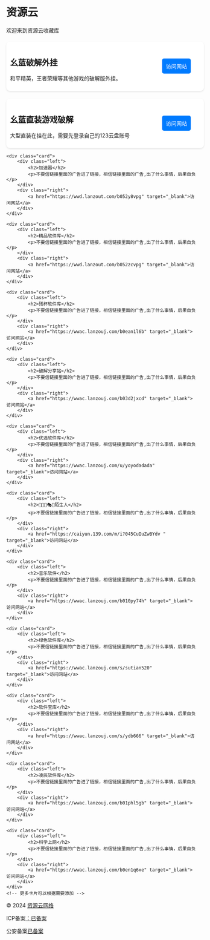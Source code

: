 <html lang="en">
<head>
<meta charset="UTF-8">
<meta name="viewport" content="width=device-width, initial-scale=1.0">
<title>资源云</title>
<style>inite;
        font-family: Arial, sans-serif;
    }
    .container {
        backdrop-filter: blur(10px);
        background-color: rgba(255, 255, 255, 0.7);
        padding: 20px;
        border-radius: 20px;
        box-shadow: 0 4px 8px rgba(0,0,0,0.2);
        transition: background-color 0.3s ease, box-shadow 0.5s ease, transform 0.5s ease;
        cursor: pointer;
        width: 80%; /* Adjust container width */
        display: flex;
        flex-direction: column;
        align-items: center;
    }
    .card {
        background-color: #fff;
        margin-top: 20px;
        padding: 10px;
        border-radius: 10px;
        box-shadow: 0 2px 4px rgba(0,0,0,0.1);
        display: flex;
        width: 100%; /* Full width cards */
    }
    .left {
        flex: 3;
    }
    .right {
        flex: 1;
        display: flex;
        align-items: center;
        justify-content: center;
    }
    .right a {
        text-decoration: none;
        color: white;
        background-color: #007BFF;
        padding: 10px 10px;
        border-radius: 5px;
    }
</style>
</head>
<body>
<div class="container">
    <h1>资源云</h1>
    <p>欢迎来到资源云收藏库</p>
    <div class="card">
        <div class="left">
            <h2>幺蓝破解外挂</h2>
            <p>和平精英，王者荣耀等其他游戏的破解版外挂。</p>
        </div>
        <div class="right">
            <a href="https://yaolan.lanzouy.com/b02unwm6b" target="_blank">访问网站</a>
        </div>
    </div>
    <div class="card">
        <div class="left">
            <h2>幺蓝直装游戏破解</h2>
            <p>大型直装在挂在此，需要先登录自己的123云盘账号</p>
        </div>
        <div class="right">
            <a href="https://www.123pan.com/s/agRrVv-AMAuA.html" target="_blank">访问网站</a>
        </div>
    </div>
    
    <div class="card">
        <div class="left">
            <h2>加速器</h2>
            <p>不要信链接里面的广告进了链接，相信链接里面的广告,出了什么事情，后果自负</p>
        </div>
        <div class="right">
            <a href="https://wwd.lanzout.com/b052y8vpg" target="_blank">访问网站</a>
        </div>
    </div>
    
    <div class="card">
        <div class="left">
            <h2>精品软件库</h2>
            <p>不要信链接里面的广告进了链接，相信链接里面的广告,出了什么事情，后果自负</p>
        </div>
        <div class="right">
            <a href="https://wwd.lanzout.com/b052zcvpg" target="_blank">访问网站</a>
        </div>
    </div>
    
    <div class="card">
        <div class="left">
            <h2>残杯软件库</h2>
            <p>不要信链接里面的广告进了链接，相信链接里面的广告,出了什么事情，后果自负</p>
        </div>
        <div class="right">
            <a href="https://wwac.lanzouj.com/b0ean1l6b" target="_blank">访问网站</a>
        </div>
    </div>
    
    <div class="card">
        <div class="left">
            <h2>破解分享站</h2>
            <p>不要信链接里面的广告进了链接，相信链接里面的广告,出了什么事情，后果自负</p>
        </div>
        <div class="right">
            <a href="https://wwac.lanzouj.com/b03d2jxcd" target="_blank">访问网站</a>
        </div>
    </div>
    
    <div class="card">
        <div class="left">
            <h2>优选软件库</h2>
            <p>不要信链接里面的广告进了链接，相信链接里面的广告,出了什么事情，后果自负</p>
        </div>
        <div class="right">
            <a href="https://wwac.lanzouj.com/u/yoyodadada" target="_blank">访问网站</a>
        </div>
    </div>
    
    <div class="card">
        <div class="left">
            <h2>🤪😜🌈🎭🧩陌生人</h2>
            <p>不要信链接里面的广告进了链接，相信链接里面的广告,出了什么事情，后果自负</p>
        </div>
        <div class="right">
            <a href="https://caiyun.139.com/m/i?045CuIuZwBYdv " target="_blank">访问网站</a>
        </div>
    </div>
    
    <div class="card">
        <div class="left">
            <h2>音乐软件</h2>
            <p>不要信链接里面的广告进了链接，相信链接里面的广告,出了什么事情，后果自负</p>
        </div>
        <div class="right">
            <a href="https://wwac.lanzouj.com/b010py74h" target="_blank">访问网站</a>
        </div>
    </div>
    
    <div class="card">
        <div class="left">
            <h2>绿色软件库</h2>
            <p>不要信链接里面的广告进了链接，相信链接里面的广告,出了什么事情，后果自负</p>
        </div>
        <div class="right">
            <a href="https://wwac.lanzouj.com/s/sutian520" target="_blank">访问网站</a>
        </div>
    </div>
    
    <div class="card">
        <div class="left">
            <h2>软件宝库</h2>
            <p>不要信链接里面的广告进了链接，相信链接里面的广告,出了什么事情，后果自负</p>
        </div>
        <div class="right">
            <a href="https://wwac.lanzouj.com/s/ydb666" target="_blank">访问网站</a>
        </div>
    </div>
    
    <div class="card">
        <div class="left">
            <h2>凌辰软件库</h2>
            <p>不要信链接里面的广告进了链接，相信链接里面的广告,出了什么事情，后果自负</p>
        </div>
        <div class="right">
            <a href="https://wwac.lanzouj.com/b01phl5gb" target="_blank">访问网站</a>
        </div>
    </div>
    
    <div class="card">
        <div class="left">
            <h2>科学上网</h2>
            <p>不要信链接里面的广告进了链接，相信链接里面的广告,出了什么事情，后果自负</p>
        </div>
        <div class="right">
            <a href="https://wwac.lanzouj.com/b0en1q6xe" target="_blank">访问网站</a>
        </div>
    </div>
    <!-- 更多卡片可以根据需要添加 -->
</div>
<footer>
    <p>© 2024 <a href="https://m.baidu.com/?from=1012852z">资源云网络</a></p>
       <p>ICP备案<a href="https://www.mps.gov.cn/index.html">：已备案</a></p>
    <p>公安备案<a href="https://www.mps.gov.cn/index.html">已备案</a></p>
</footer>
</body>
</html>
